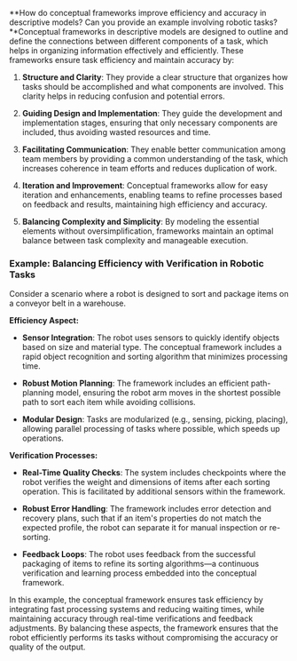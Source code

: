 **How do conceptual frameworks improve efficiency and accuracy in descriptive models? Can you provide an example involving robotic tasks?**Conceptual frameworks in descriptive models are designed to outline and define the connections between different components of a task, which helps in organizing information effectively and efficiently. These frameworks ensure task efficiency and maintain accuracy by:

1. **Structure and Clarity**: They provide a clear structure that organizes how tasks should be accomplished and what components are involved. This clarity helps in reducing confusion and potential errors.

2. **Guiding Design and Implementation**: They guide the development and implementation stages, ensuring that only necessary components are included, thus avoiding wasted resources and time.

3. **Facilitating Communication**: They enable better communication among team members by providing a common understanding of the task, which increases coherence in team efforts and reduces duplication of work.

4. **Iteration and Improvement**: Conceptual frameworks allow for easy iteration and enhancements, enabling teams to refine processes based on feedback and results, maintaining high efficiency and accuracy.

5. **Balancing Complexity and Simplicity**: By modeling the essential elements without oversimplification, frameworks maintain an optimal balance between task complexity and manageable execution.

### Example: Balancing Efficiency with Verification in Robotic Tasks

Consider a scenario where a robot is designed to sort and package items on a conveyor belt in a warehouse.

**Efficiency Aspect:**
- **Sensor Integration**: The robot uses sensors to quickly identify objects based on size and material type. The conceptual framework includes a rapid object recognition and sorting algorithm that minimizes processing time.

- **Robust Motion Planning**: The framework includes an efficient path-planning model, ensuring the robot arm moves in the shortest possible path to sort each item while avoiding collisions.

- **Modular Design**: Tasks are modularized (e.g., sensing, picking, placing), allowing parallel processing of tasks where possible, which speeds up operations.

**Verification Processes:**
- **Real-Time Quality Checks**: The system includes checkpoints where the robot verifies the weight and dimensions of items after each sorting operation. This is facilitated by additional sensors within the framework.

- **Robust Error Handling**: The framework includes error detection and recovery plans, such that if an item's properties do not match the expected profile, the robot can separate it for manual inspection or re-sorting.

- **Feedback Loops**: The robot uses feedback from the successful packaging of items to refine its sorting algorithms—a continuous verification and learning process embedded into the conceptual framework.

In this example, the conceptual framework ensures task efficiency by integrating fast processing systems and reducing waiting times, while maintaining accuracy through real-time verifications and feedback adjustments. By balancing these aspects, the framework ensures that the robot efficiently performs its tasks without compromising the accuracy or quality of the output.